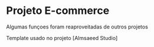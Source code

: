 # Projeto E-commerce

Algumas funçoes foram reaproveitadas de outros projetos

Template usado no projeto [Almsaeed Studio]
